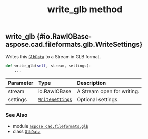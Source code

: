 ﻿---
title: write_glb method
second_title: Aspose.CAD for Python via .NET API References
description: 
type: docs
weight: 350
url: /python-net/aspose.cad.fileformats.glb/glbdata/write_glb/
is_root: false
---

## write_glb {#io.RawIOBase-aspose.cad.fileformats.glb.WriteSettings}

Writes this [`GlbData`](/cad/python-net/aspose.cad.fileformats.glb/glbdata) to a Stream in GLB format.



```python
def write_glb(self, stream, settings):
    ...
```


| Parameter | Type | Description |
| :- | :- | :- |
| stream | io.RawIOBase | A Stream open for writing. |
| settings | [`WriteSettings`](/cad/python-net/aspose.cad.fileformats.glb/writesettings) | Optional settings. |



### See Also
* module [`aspose.cad.fileformats.glb`](../../)
* class [`GlbData`](/cad/python-net/aspose.cad.fileformats.glb/glbdata)
